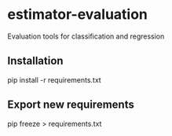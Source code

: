 # estimator-evaluation
Evaluation tools for classification and regression

Installation
------------
pip install -r requirements.txt


Export new requirements
-----------------------
pip freeze > requirements.txt 
